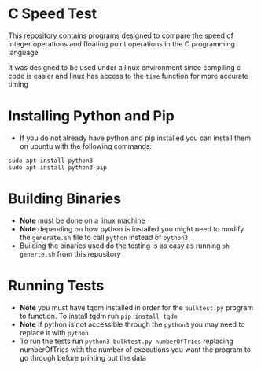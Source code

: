 # C Speed Test
This repository contains programs designed to compare the speed of integer operations and floating point operations in the C programming language

It was designed to be used under a linux environment since compiling c code is easier and linux has access to the ```time``` function for more accurate timing

# Installing Python and Pip
 - If you do not already have python and pip installed you can install them on ubuntu with the following commands:
```
sudo apt install python3
sudo apt install python3-pip
```

# Building Binaries
 - **Note** must be done on a linux machine
 - **Note** depending on how python is installed you might need to modify the ```generate.sh``` file to call ```python``` instead of ```python3```
 - Building the binaries used do the testing is as easy as running ```sh generte.sh``` from this repository

# Running Tests
- **Note** you must have tqdm installed in order for the ```bulktest.py``` program to function.  To install tqdm run ```pip install tqdm```
- **Note** If python is not accessible through the ```python3``` you may need to replace it with ```python```
- To run the tests run ```python3 bulktest.py numberOfTries``` replacing numberOfTries with the number of executions you want the program to go through before printing out the data
